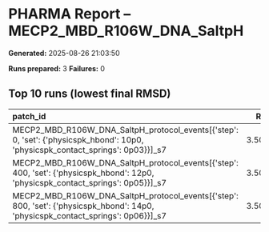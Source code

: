 # PHARMA Report – MECP2_MBD_R106W_DNA_SaltpH

**Generated:** 2025-08-26 21:03:50

**Runs prepared:** 3
**Failures:** 0

## Top 10 runs (lowest final RMSD)

| patch_id                                                                                                                          |    RMSD |      Rg |   total_loss |
|:----------------------------------------------------------------------------------------------------------------------------------|--------:|--------:|-------------:|
| MECP2_MBD_R106W_DNA_SaltpH_protocol_events[{'step': 0, 'set': {'physicspk_hbond': 10p0, 'physicspk_contact_springs': 0p03}}]_s7   | 3.50721 | 11.4016 |       107.05 |
| MECP2_MBD_R106W_DNA_SaltpH_protocol_events[{'step': 400, 'set': {'physicspk_hbond': 12p0, 'physicspk_contact_springs': 0p05}}]_s7 | 3.50721 | 11.4016 |       107.05 |
| MECP2_MBD_R106W_DNA_SaltpH_protocol_events[{'step': 800, 'set': {'physicspk_hbond': 14p0, 'physicspk_contact_springs': 0p06}}]_s7 | 3.50721 | 11.4016 |       107.05 |

